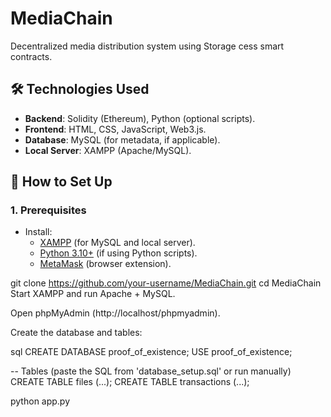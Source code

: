 # MediaChain  
Decentralized media distribution system using Storage cess smart contracts.  

## 🛠️ Technologies Used  
- **Backend**: Solidity (Ethereum), Python (optional scripts).  
- **Frontend**: HTML, CSS, JavaScript, Web3.js.  
- **Database**: MySQL (for metadata, if applicable).  
- **Local Server**: XAMPP (Apache/MySQL).

## 🚀 How to Set Up  

### **1. Prerequisites**  
- Install:  
  - [XAMPP](https://www.apachefriends.org/download.html) (for MySQL and local server).  
  - [Python 3.10+](https://www.python.org/downloads/) (if using Python scripts).  
  - [MetaMask](https://metamask.io/download.html) (browser extension).

git clone https://github.com/your-username/MediaChain.git
cd MediaChain
Start XAMPP and run Apache + MySQL.

Open phpMyAdmin (http://localhost/phpmyadmin).

Create the database and tables:

sql
CREATE DATABASE proof_of_existence;
USE proof_of_existence;

-- Tables (paste the SQL from 'database_setup.sql' or run manually)
CREATE TABLE files (...);
CREATE TABLE transactions (...);

python app.py
